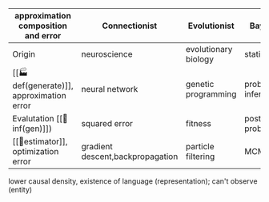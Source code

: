 | approximation composition and error       | Connectionist                    | Evolutionist         | Bayesian                | Analogizer      | symbolist         |
| ----------------------------------------- | -------------------------------- | -------------------- | ----------------------- | --------------- | ----------------- |
| Origin                                    | neuroscience                     | evolutionary biology | statistics              | psychology      | philosophy        |
| [[🏭def(generate)]], approximation error | neural network                   | genetic programming  | probabilistic inference | kernel machines | inverse deduction |
| Evalutation [[🌲inf(gen)]])            | squared error                    | fitness              | posterior prob.         | accuracy        |                   |
| [[🎥estimator]], optimization error  | gradient descent,backpropagation | particle filtering   | MCMC                    |                 |                   |
lower causal density, existence of language (representation); can't observe (entity)